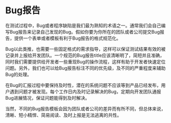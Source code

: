 # Bug报告

在测试过程中，Bug或者程序缺陷是我们最为熟知的术语之一。通常我们会自己编写Bug报告来记录自己发现的Bug。假如你要为你所在的团队或者公司提交Bug报告，提供一个表单或者模板有利于Bug报告的格式规范化。

Bug以此类推，也需要一些固定格式的需求指导，这样可以保证测试结果有效的被记录并上报给开发团队。一个规范的Bug报告title应该清晰明了，简短并且准确，同时我们需要提供给开发者一些重现Bug的操作流程，这样有助于开发者快速定位问题。另外，我们也可以给Bug报告标注不同的优先级，及不同的严重程度来辅助Bug的处理。

在Bug的汇报过程中要保持及时性，潜在的系统问题不应该等到产品已经发布，用户遇到问题才被发现。每个工作日内及时记录解决的Bug，定期向开发团队通报Bug进展情况，保证问题能得到及时解决。

当然，不同的Bug报告模板会因为团队或者公司的差异而有所不同，但总体来说，清晰、短小精悍、简易阅读、及时上报是无法逃离的共性。